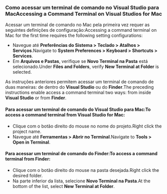 ### <a name="accessing-a-command-terminal-on-visual-studios-for-mac"></a><span data-ttu-id="87b24-101">Como acessar um terminal de comando no Visual Studio para Mac</span><span class="sxs-lookup"><span data-stu-id="87b24-101">Accessing a Command Terminal on Visual Studios for Mac</span></span>

<span data-ttu-id="87b24-102">Acessar um terminal de comando no Mac pela primeira vez requer as seguintes definições de configuração:</span><span class="sxs-lookup"><span data-stu-id="87b24-102">Accessing a command terminal on Mac for the first time requires the following setting configurations:</span></span>

* <span data-ttu-id="87b24-103">Navegue até **Preferências do Sistema > Teclado > Atalhos > Serviços**.</span><span class="sxs-lookup"><span data-stu-id="87b24-103">Navigate to **System Preferences > Keyboard > Shortcuts > Services**.</span></span>
* <span data-ttu-id="87b24-104">Em **Arquivos e Pastas**, verifique se **Novo Terminal na Pasta** está selecionado.</span><span class="sxs-lookup"><span data-stu-id="87b24-104">Under **Files and Folders**, verify **New Terminal at Folder** is selected.</span></span>

<span data-ttu-id="87b24-105">As instruções anteriores permitem acessar um terminal de comando de duas maneiras: de dentro do **Visual Studio** ou do **Finder**.</span><span class="sxs-lookup"><span data-stu-id="87b24-105">The preceding instructions enable access a command terminal two ways: from inside **Visual Studio** or from **Finder**.</span></span> 

#### <a name="to-access-a-command-terminal-from-visual-studio-for-mac"></a><span data-ttu-id="87b24-106">Para acessar um terminal de comando do Visual Studio para Mac:</span><span class="sxs-lookup"><span data-stu-id="87b24-106">To access a command terminal from Visual Studio for Mac:</span></span>

* <span data-ttu-id="87b24-107">Clique com o botão direito do mouse no nome do projeto.</span><span class="sxs-lookup"><span data-stu-id="87b24-107">Right click the project name.</span></span>
* <span data-ttu-id="87b24-108">Navegue até **Ferramentas > Abrir no Terminal**.</span><span class="sxs-lookup"><span data-stu-id="87b24-108">Navigate to **Tools > Open in Terminal**.</span></span>

#### <a name="to-access-a-command-terminal-from-finder"></a><span data-ttu-id="87b24-109">Para acessar um terminal de comando do Finder:</span><span class="sxs-lookup"><span data-stu-id="87b24-109">To access a command terminal from Finder:</span></span>

* <span data-ttu-id="87b24-110">Clique com o botão direito do mouse na pasta desejada.</span><span class="sxs-lookup"><span data-stu-id="87b24-110">Right click the desired folder.</span></span>
* <span data-ttu-id="87b24-111">Na parte inferior da lista, selecione **Novo Terminal na Pasta**.</span><span class="sxs-lookup"><span data-stu-id="87b24-111">At the bottom of the list, select **New Terminal at Folder**.</span></span>
